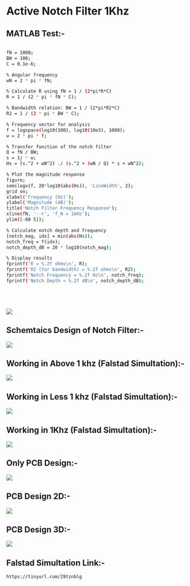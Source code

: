 # Active Notch Filter 1Khz

## MATLAB Test:-

```bash

fN = 1000;          
BW = 100;            
C = 0.1e-6;          

% Angular frequency
wN = 2 * pi * fN;

% Calculate R using fN = 1 / (2*pi*R*C)
R = 1 / (2 * pi * fN * C);

% Bandwidth relation: BW = 1 / (2*pi*R2*C)
R2 = 1 / (2 * pi * BW * C);

% Frequency vector for analysis
f = logspace(log10(100), log10(10e3), 1000);
w = 2 * pi * f;

% Transfer function of the notch filter
Q = fN / BW;
s = 1j * w;
Hs = (s.^2 + wN^2) ./ (s.^2 + (wN / Q) * s + wN^2);

% Plot the magnitude response
figure;
semilogx(f, 20*log10(abs(Hs)), 'LineWidth', 2);
grid on;
xlabel('Frequency (Hz)');
ylabel('Magnitude (dB)');
title('Notch Filter Frequency Response');
xline(fN, '--r', 'f_N = 1kHz');
ylim([-60 5]);

% Calculate notch depth and frequency
[notch_mag, idx] = min(abs(Hs));     
notch_freq = f(idx);                 
notch_depth_dB = 20 * log10(notch_mag);

% Display results
fprintf('R = %.2f ohms\n', R);
fprintf('R2 (for bandwidth) = %.2f ohms\n', R2);
fprintf('Notch Frequency = %.2f Hz\n', notch_freq);
fprintf('Notch Depth ≈ %.2f dB\n', notch_depth_dB);

```
<br>
<br>
<br>


<img src="./img/nf.png">


## Schemtaics Design of Notch Filter:-

<img src="./img/notch-filter-design.png">

## Working in Above 1 khz (Falstad Simultation):-

<img src="./img/morethan1khz-ckt.png">


## Working in Less 1 khz (Falstad Simultation):-

<img src="./img/below1khz-ckt.png">

## Working in 1Khz (Falstad Simultation):-

<img src="./img/1kh-ckt.png">


## Only PCB Design:-


<img src="./img/notch-filter-onlyPCB.png">

## PCB Design 2D:-

<img src="./img/2d-ckt.png">

## PCB Design 3D:-

<img src="./img/3d-ckt.png">

## Falstad Simultation Link:-

```bash
https://tinyurl.com/29tznblg
```